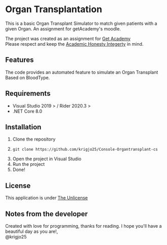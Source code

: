 # Organ Transplantation

This is a basic Organ Transplant Simulator to match given patients
with a given Organ. An assignment for getAcademy's moodle.

The project was created as an assignment for [Get Academy](https://getacademy.no)<br>
Please respect and keep the [Academic Honesty Integerty](https://ctl.columbia.edu/resources-and-technology/resources/academic-integrity/) in mind.

## Features
The code provides an automated feature to simulate an
Organ Transplant Based on BloodType.

## Requirements
- Visual Studio 2019 > / Rider 2020.3 >
- .NET Core 8.0

## Installation
1. Clone the repository
2. ```shell script
   git clone https://github.com/krigjo25/Console-Organtransplant-cs
   ```
3. Open the project in Visual Studio
4. Run the project
5. Done!

## License
This application is under [The Unlicense](./LICENCE)

## Notes from the developer
Created with love for programming, thanks for reading.
I hope you'll have a beautiful day as you are!,<br>
@krigjo25
